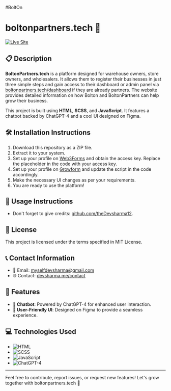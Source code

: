 #BoltOn
# boltonpartners.tech 🚀

[![Live Site](https://img.shields.io/badge/Live%20Site-boltonpartners.tech-brightgreen)](https://boltonpartners.tech)

## 📋 Description

**BoltonPartners.tech** is a platform designed for warehouse owners, store owners, and wholesalers. It allows them to register their businesses in just three simple steps and gain access to their dashboard or admin panel via [boltonpartners.tech/dashboard](https://boltonpartners.tech/dashboard) if they are already partners. The website provides detailed information on how Bolton and BoltonPartners can help grow their business.

This project is built using **HTML**, **SCSS**, and **JavaScript**. It features a chatbot backed by ChatGPT-4 and a cool UI designed on Figma.

## 🛠️ Installation Instructions

1. Download this repository as a ZIP file.
2. Extract it to your system.
3. Set up your profile on [Web3Forms](https://web3forms.com/) and obtain the access key. Replace the placeholder in the code with your access key.
4. Set up your profile on [Growform](https://www.growform.co/) and update the script in the code accordingly.
5. Make the necessary UI changes as per your requirements.
6. You are ready to use the platform!

## 🚀 Usage Instructions

- Don't forget to give credits: [github.com/theDevsharma12](https://github.com/theDevsharma12).

## 📜 License

This project is licensed under the terms specified in MIT License.

## 📞 Contact Information

- 📧 Email: [myselfdevsharma@gmail.com](mailto:myselfdevsharma@gmail.com)
- 🌐 Contact: [devsharma.me/contact](https://devsharma.me/contact)

## 🌟 Features

- **🤖 Chatbot**: Powered by ChatGPT-4 for enhanced user interaction.
- **🎨 User-Friendly UI**: Designed on Figma to provide a seamless experience.

## 💻 Technologies Used

- ![HTML](https://img.shields.io/badge/-HTML-orange)
- ![SCSS](https://img.shields.io/badge/-SCSS-pink)
- ![JavaScript](https://img.shields.io/badge/-JavaScript-yellow)
- ![ChatGPT-4](https://img.shields.io/badge/-ChatGPT--4-green)

---

Feel free to contribute, report issues, or request new features! Let's grow together with boltonpartners.tech 🚀
```
